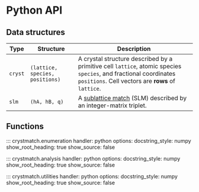 # Python API

## Data structures

| Type | Structure | Description |
| --- | --- | --- |
| `cryst` | `(lattice, species, positions)` | A crystal structure described by a primitive cell `lattice`, atomic species `species`, and fractional coordinates `positions`. Cell vectors are **rows** of `lattice`. |
| `slm` | `(hA, hB, q)` | A [sublattice match](https://arxiv.org/abs/2305.05278) (SLM) described by an integer-matrix triplet. |

## Functions

::: crystmatch.enumeration
    handler: python
    options:
        docstring_style: numpy
        show_root_heading: true
        show_source: false

::: crystmatch.analysis
    handler: python
    options:
        docstring_style: numpy
        show_root_heading: true
        show_source: false

::: crystmatch.utilities
    handler: python
    options:
        docstring_style: numpy
        show_root_heading: true
        show_source: false